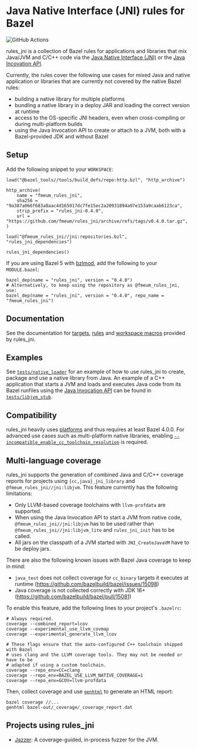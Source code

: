 # Java Native Interface (JNI) rules for Bazel

![GitHub Actions](https://github.com/fmeum/rules_jni/workflows/Build%20all%20targets%20and%20run%20all%20tests/badge.svg)

rules_jni is a collection of Bazel rules for applications and libraries that mix Java/JVM and C/C++ code via the
[Java Native Interface (JNI)](https://docs.oracle.com/en/java/javase/17/docs/specs/jni/index.html) or the
[Java Incovation API](https://docs.oracle.com/en/java/javase/17/docs/specs/jni/invocation.html).

Currently, the rules cover the following use cases for mixed Java and native application or libraries that are currently
not covered by the native Bazel rules:

* building a native library for multiple platforms
* bundling a native library in a deploy JAR and loading the correct version at runtime
* access to the OS-specific JNI headers, even when cross-compiling or during multi-platform builds
* using the Java Invocation API to create or attach to a JVM, both with a Bazel-provided JDK and without Bazel

## Setup

Add the following snippet to your `WORKSPACE`:

```starlark
load("@bazel_tools//tools/build_defs/repo:http.bzl", "http_archive")

http_archive(
    name = "fmeum_rules_jni",
    sha256 = "9a387a066f683a8aac4d165917dc7fe15ec2a20931894a97e153a9caab6123ca",
    strip_prefix = "rules_jni-0.4.0",
    url = "https://github.com/fmeum/rules_jni/archive/refs/tags/v0.4.0.tar.gz",
)

load("@fmeum_rules_jni//jni:repositories.bzl", "rules_jni_dependencies")

rules_jni_dependencies()
```

If you are using Bazel 5 with [bzlmod](https://docs.bazel.build/versions/main/bzlmod.html), add the following to your
`MODULE.bazel`:

```starlark
bazel_dep(name = "rules_jni", version = "0.4.0")
# Alternatively, to keep using the repository as @fmeum_rules_jni, use:
bazel_dep(name = "rules_jni", version = "0.4.0", repo_name = "fmeum_rules_jni")
```

## Documentation

See the documentation for [targets](docs/targets.md), [rules](docs/rules.md)
and [workspace macros](docs/workspace_macros.md) provided by rules_jni.

## Examples

See [`tests/native_loader`](tests/native_loader) for an example of how to use rules_jni to create, package and use a
native library from Java. An example of a C++ application that starts a JVM and loads and executes Java code from its
Bazel runfiles using the
[Java Invocation API](https://docs.oracle.com/en/java/javase/17/docs/specs/jni/invocation.html) can be found in
[`tests/libjvm_stub`](tests/libjvm_stub).

## Compatibility

rules_jni heavily uses [platforms](https://docs.bazel.build/versions/main/platforms.html) and thus requires at least
Bazel 4.0.0. For advanced use cases such as multi-platform native libraries,
enabling [`--incompatible_enable_cc_toolchain_resolution`](https://github.com/bazelbuild/bazel/issues/7260) is required.

## Multi-language coverage

rules_jni supports the generation of combined Java and C/C++ coverage reports for projects using `{cc,java}_jni_library`
and `@fmeum_rules_jni//jni:libjvm`. This feature currently has the following limitations:

* Only LLVM-based coverage toolchains with `llvm-profdata` are supported.
* When using the Java Invocation API to start a JVM from native code, `@fmeum_rules_jni//jni:libjvm` has to be used
  rather than `@fmeum_rules_jni//jni:libjvm_lite` and `rules_jni_init` has to be called.
* All jars on the classpath of a JVM started with `JNI_CreateJavaVM` have to be deploy jars.

There are also the following known issues with Bazel Java coverage to keep in mind:

* `java_test` does not collect coverage for `cc_binary` targets it executes at
  runtime (https://github.com/bazelbuild/bazel/issues/15098)
* Java coverage is not collected correctly with JDK 16+ (https://github.com/bazelbuild/bazel/pull/15081)

To enable this feature, add the following lines to your project's `.bazelrc`:

```
# Always required.
coverage --combined_report=lcov
coverage --experimental_use_llvm_covmap
coverage --experimental_generate_llvm_lcov

# These flags ensure that the auto-configured C++ toolchain shipped with Bazel
# uses clang and the LLVM coverage tools. They may not be needed or have to be
# adapted if using a custom toolchain.
coverage --repo_env=CC=clang
coverage --repo_env=BAZEL_USE_LLVM_NATIVE_COVERAGE=1
coverage --repo_env=GCOV=llvm-profdata
```

Then, collect coverage and use [`genhtml`](https://linux.die.net/man/1/genhtml) to generate an HTML report:

```
bazel coverage //...
genhtml bazel-out/_coverage/_coverage_report.dat
```

## Projects using rules_jni

* [Jazzer](https://github.com/CodeIntelligenceTesting/jazzer): A coverage-guided, in-process fuzzer for the JVM.
